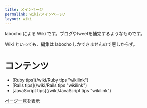```yaml
---
title: メインページ
permalink: wiki/メインページ/
layout: wiki
---
```


labocho による Wiki です。ブログやtweetを補完するようなものです。

Wiki といっても、編集は labocho しかできませんので悪しからず。

コンテンツ
==========

-   [Ruby tips](/wiki/Ruby tips "wikilink")
-   [Rails tips](/wiki/Rails tips "wikilink")
-   [JavaScript tips](/wiki/JavaScript tips "wikilink")

[ページ一覧を表示](特別:ページ一覧 "wikilink")
